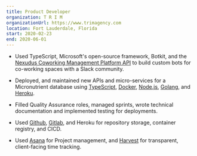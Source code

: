 ```yaml
---
title: Product Developer
organization: T R I M
organizationUrl: https://www.trimagency.com
location: Fort Lauderdale, Florida
start: 2020-02-23
end: 2020-06-01
---
```


- Used TypeScript, Microsoft's open-source framework, Botkit, and the [Nexudus Coworking Management Platform API](https://www.nexudus.com/en/page/demo-landing?gclid=EAIaIQobChMIr_Djy-us6wIVlYpaBR1FlwX0EAAYASAAEgLTX_D_BwE) to build custom bots for co-working spaces with a Slack community.

- Deployed, and maintained new APIs and micro-services for a Micronutrient database using [TypeScript](https://www.typescriptlang.org/), [Docker](https://www.docker.com/), [Node.js](https://nodejs.org/en/), [Golang](https://golang.org/), and [Heroku](https://www.heroku.com/).

- Filled Quality Assurance roles, managed sprints, wrote technical documentation and implemented testing for deployments.

- Used [Github](https://github.com/ryancraigmartin), [Gitlab](https://gitlab.com/ryancraigmartin), and Heroku for repository storage, container registry, and CICD.

- Used [Asana](https://asana.com/) for Project management, and [Harvest](https://www.getharvest.com/) for transparent, client-facing time tracking.
